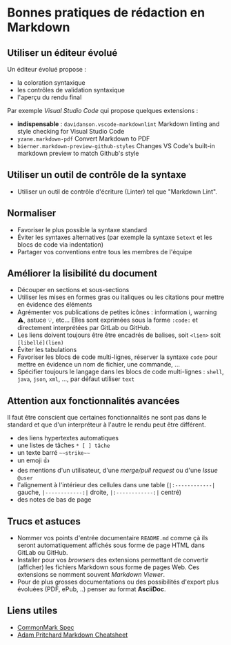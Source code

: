 # Bonnes pratiques de rédaction en Markdown

## Utiliser un éditeur évolué

Un éditeur évolué propose :

* la coloration syntaxique
* les contrôles de validation syntaxique
* l'aperçu du rendu final

Par exemple _Visual Studio Code_ qui propose quelques extensions :

* **indispensable** : `davidanson.vscode-markdownlint` Markdown linting and style checking for Visual Studio Code
* `yzane.markdown-pdf` Convert Markdown to PDF
* `bierner.markdown-preview-github-styles` Changes VS Code's built-in markdown preview to match Github's style

## Utiliser un outil de contrôle de la syntaxe

* Utiliser un outil de contrôle d'écriture (Linter) tel que "Markdown Lint".

## Normaliser

* Favoriser le plus possible la syntaxe standard
* Éviter les syntaxes alternatives (par exemple la syntaxe `Setext` et les blocs de code via indentation)
* Partager vos conventions entre tous les membres de l'équipe

## Améliorer la lisibilité du document

* Découper en sections et sous-sections
* Utiliser les mises en formes gras ou italiques ou les citations pour mettre en évidence des éléments
* Agrémenter vos publications de petites icônes : information :information_source:, warning :warning:, astuce :bulb:, etc... Elles sont exprimées sous la forme `:code:` et directement interprétées par GitLab ou GitHub.
* Les liens doivent toujours être être encadrés de balises, soit `<lien>` soit `[libellé](lien)`
* Éviter les tabulations
* Favoriser les blocs de code multi-lignes, réserver la syntaxe `code` pour mettre en évidence un nom de fichier, une commande, ...
* Spécifier toujours le langage dans les blocs de code multi-lignes : `shell`, `java`, `json`, `xml`, ..., par défaut utiliser `text`

## Attention aux fonctionnalités avancées

Il faut être conscient que certaines fonctionnalités ne sont pas dans le standard et que d'un interpréteur à l'autre le rendu peut être différent.

* des liens hypertextes automatiques
* une listes de tâches `* [ ] tâche`
* un texte barré `~~strike~~`
* un emoji :+1:
* des mentions d'un utilisateur, d'une _merge/pull request_ ou d'une _Issue_ `@user`
* l'alignement à l'intérieur des cellules dans une table (`|:------------|` gauche, `|------------:|` droite, `|:------------:|` centré)
* des notes de bas de page

## Trucs et astuces

* Nommer vos points d'entrée documentaire `README.md` comme çà ils seront automatiquement affichés sous forme de page HTML dans GitLab ou GitHub.
* Installer pour vos _browsers_ des extensions permettant de convertir (afficher) les fichiers Markdown sous forme de pages Web. Ces extensions se nomment souvent _Markdown Viewer_.
* Pour de plus grosses documentations ou des possibilités d'export plus évoluées (PDF, ePub, ..) penser au format **AsciiDoc**.

## Liens utiles

* [CommonMark Spec](https://spec.commonmark.org)
* [Adam Pritchard Markdown Cheatsheet](https://github.com/adam-p/markdown-here/wiki/Markdown-Cheatsheet)
